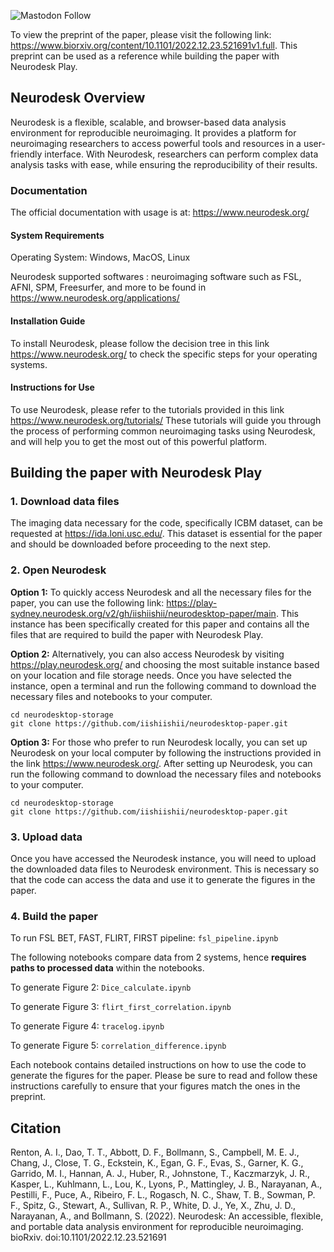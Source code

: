 ![Mastodon Follow](https://img.shields.io/mastodon/follow/109380029489952500?domain=https%3A%2F%2Fmasto.ai&style=social)

To view the preprint of the paper, please visit the following link: https://www.biorxiv.org/content/10.1101/2022.12.23.521691v1.full. This preprint can be used as a reference while building the paper with Neurodesk Play.

## Neurodesk Overview
Neurodesk is a flexible, scalable, and browser-based data analysis environment for reproducible neuroimaging. It provides a platform for neuroimaging researchers to access powerful tools and resources in a user-friendly interface. With Neurodesk, researchers can perform complex data analysis tasks with ease, while ensuring the reproducibility of their results.

### Documentation

The official documentation with usage is at: https://www.neurodesk.org/

#### System Requirements
Operating System: Windows, MacOS, Linux 

Neurodesk supported softwares : neuroimaging software such as FSL, AFNI, SPM, Freesurfer, and more to be found in https://www.neurodesk.org/applications/

#### Installation Guide
To install Neurodesk, please follow the decision tree in this link https://www.neurodesk.org/ to check the specific steps for your operating systems.

#### Instructions for Use
To use Neurodesk, please refer to the tutorials provided in this link https://www.neurodesk.org/tutorials/
These tutorials will guide you through the process of performing common neuroimaging tasks using Neurodesk, and will help you to get the most out of this powerful platform.

## Building the paper with Neurodesk Play

### 1. Download data files

The imaging data necessary for the code, specifically ICBM dataset, can be requested at https://ida.loni.usc.edu/. This dataset is essential for the paper and should be downloaded before proceeding to the next step.

### 2. Open Neurodesk

**Option 1:** 
To quickly access Neurodesk and all the necessary files for the paper, you can use the following link: https://play-sydney.neurodesk.org/v2/gh/iishiishii/neurodesktop-paper/main. This instance has been specifically created for this paper and contains all the files that are required to build the paper with Neurodesk Play.

**Option 2:** 
Alternatively, you can also access Neurodesk by visiting https://play.neurodesk.org/ and choosing the most suitable instance based on your location and file storage needs. Once you have selected the instance, open a terminal and run the following command to download the necessary files and notebooks to your computer.

```
cd neurodesktop-storage
git clone https://github.com/iishiishii/neurodesktop-paper.git
```

**Option 3:** 
For those who prefer to run Neurodesk locally, you can set up Neurodesk on your local computer by following the instructions provided in the link https://www.neurodesk.org/. After setting up Neurodesk, you can run the following command to download the necessary files and notebooks to your computer.

```
cd neurodesktop-storage
git clone https://github.com/iishiishii/neurodesktop-paper.git
```

### 3. Upload data

Once you have accessed the Neurodesk instance, you will need to upload the downloaded data files to Neurodesk environment. This is necessary so that the code can access the data and use it to generate the figures in the paper.


### 4. Build the paper

To run FSL BET, FAST, FLIRT, FIRST pipeline: `fsl_pipeline.ipynb`

The following notebooks compare data from 2 systems, hence **requires paths to processed data** within the notebooks.

To generate Figure 2: `Dice_calculate.ipynb`

To generate Figure 3: `flirt_first_correlation.ipynb`

To generate Figure 4: `tracelog.ipynb`

To generate Figure 5: `correlation_difference.ipynb`

Each notebook contains detailed instructions on how to use the code to generate the figures for the paper. Please be sure to read and follow these instructions carefully to ensure that your figures match the ones in the preprint.


## Citation

Renton, A. I., Dao, T. T., Abbott, D. F., Bollmann, S., Campbell, M. E. J., Chang,
J., Close, T. G., Eckstein, K., Egan, G. F., Evas, S., Garner, K. G., Garrido, M. I., Hannan, A. J.,
Huber, R., Johnstone, T., Kaczmarzyk, J. R., Kasper, L., Kuhlmann, L., Lou, K., Lyons, P., Mattingley,
J. B., Narayanan, A., Pestilli, F., Puce, A., Ribeiro, F. L., Rogasch, N. C., Shaw, T. B., Sowman, P. F.,
Spitz, G., Stewart, A., Sullivan, R. P., White, D. J., Ye, X., Zhu, J. D., Narayanan, A., and Bollmann,
S. (2022). Neurodesk: An accessible, flexible, and portable data analysis environment for reproducible
neuroimaging. bioRxiv. doi:10.1101/2022.12.23.521691
